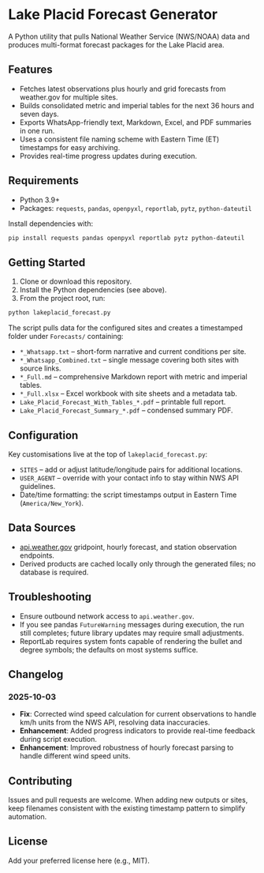 # Lake Placid Forecast Generator

A Python utility that pulls National Weather Service (NWS/NOAA) data and produces multi-format forecast packages for the Lake Placid area.

## Features

- Fetches latest observations plus hourly and grid forecasts from weather.gov for multiple sites.
- Builds consolidated metric and imperial tables for the next 36 hours and seven days.
- Exports WhatsApp-friendly text, Markdown, Excel, and PDF summaries in one run.
- Uses a consistent file naming scheme with Eastern Time (ET) timestamps for easy archiving.
- Provides real-time progress updates during execution.

## Requirements

- Python 3.9+
- Packages: `requests`, `pandas`, `openpyxl`, `reportlab`, `pytz`, `python-dateutil`

Install dependencies with:

```bash
pip install requests pandas openpyxl reportlab pytz python-dateutil
```

## Getting Started

1. Clone or download this repository.
2. Install the Python dependencies (see above).
3. From the project root, run:

```bash
python lakeplacid_forecast.py
```

The script pulls data for the configured sites and creates a timestamped folder under `Forecasts/` containing:

- `*_Whatsapp.txt` – short-form narrative and current conditions per site.
- `*_Whatsapp_Combined.txt` – single message covering both sites with source links.
- `*_Full.md` – comprehensive Markdown report with metric and imperial tables.
- `*_Full.xlsx` – Excel workbook with site sheets and a metadata tab.
- `Lake_Placid_Forecast_With_Tables_*.pdf` – printable full report.
- `Lake_Placid_Forecast_Summary_*.pdf` – condensed summary PDF.

## Configuration

Key customisations live at the top of `lakeplacid_forecast.py`:

- `SITES` – add or adjust latitude/longitude pairs for additional locations.
- `USER_AGENT` – override with your contact info to stay within NWS API guidelines.
- Date/time formatting: the script timestamps output in Eastern Time (`America/New_York`).

## Data Sources

- [api.weather.gov](https://api.weather.gov/) gridpoint, hourly forecast, and station observation endpoints.
- Derived products are cached locally only through the generated files; no database is required.

## Troubleshooting

- Ensure outbound network access to `api.weather.gov`.
- If you see pandas `FutureWarning` messages during execution, the run still completes; future library updates may require small adjustments.
- ReportLab requires system fonts capable of rendering the bullet and degree symbols; the defaults on most systems suffice.

## Changelog

### 2025-10-03
- **Fix**: Corrected wind speed calculation for current observations to handle km/h units from the NWS API, resolving data inaccuracies.
- **Enhancement**: Added progress indicators to provide real-time feedback during script execution.
- **Enhancement**: Improved robustness of hourly forecast parsing to handle different wind speed units.

## Contributing

Issues and pull requests are welcome. When adding new outputs or sites, keep filenames consistent with the existing timestamp pattern to simplify automation.

## License

Add your preferred license here (e.g., MIT).